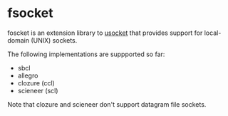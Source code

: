 # fsocket

foscket is an extension library to [usocket](https://common-lisp.net/project/usocket/) that provides support
for local-domain (UNIX) sockets.

The following implementations are suppported so far:

* sbcl
* allegro
* clozure (ccl)
* scieneer (scl)

Note that clozure and scieneer don't support datagram file sockets.

